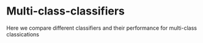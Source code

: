 # Multi-class-classifiers
Here we compare different classifiers and their performance for multi-class classications
